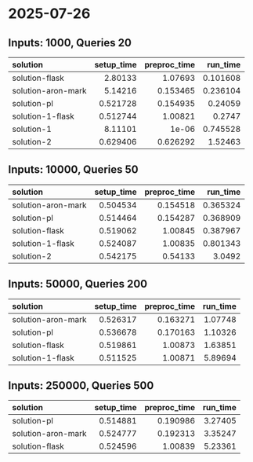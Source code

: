 # 2025-07-26

## Inputs: 1000, Queries 20

| solution           |   setup_time |   preproc_time |   run_time |
|:-------------------|-------------:|---------------:|-----------:|
| solution-flask     |     2.80133  |       1.07693  |   0.101608 |
| solution-aron-mark |     5.14216  |       0.153465 |   0.236104 |
| solution-pl        |     0.521728 |       0.154935 |   0.24059  |
| solution-1-flask   |     0.512744 |       1.00821  |   0.2747   |
| solution-1         |     8.11101  |       1e-06    |   0.745528 |
| solution-2         |     0.629406 |       0.626292 |   1.52463  |

## Inputs: 10000, Queries 50

| solution           |   setup_time |   preproc_time |   run_time |
|:-------------------|-------------:|---------------:|-----------:|
| solution-aron-mark |     0.504534 |       0.154518 |   0.365324 |
| solution-pl        |     0.514464 |       0.154287 |   0.368909 |
| solution-flask     |     0.519062 |       1.00845  |   0.387967 |
| solution-1-flask   |     0.524087 |       1.00835  |   0.801343 |
| solution-2         |     0.542175 |       0.54133  |   3.0492   |

## Inputs: 50000, Queries 200

| solution           |   setup_time |   preproc_time |   run_time |
|:-------------------|-------------:|---------------:|-----------:|
| solution-aron-mark |     0.526317 |       0.163271 |    1.07748 |
| solution-pl        |     0.536678 |       0.170163 |    1.10326 |
| solution-flask     |     0.519861 |       1.00873  |    1.63851 |
| solution-1-flask   |     0.511525 |       1.00871  |    5.89694 |

## Inputs: 250000, Queries 500

| solution           |   setup_time |   preproc_time |   run_time |
|:-------------------|-------------:|---------------:|-----------:|
| solution-pl        |     0.514881 |       0.190986 |    3.27405 |
| solution-aron-mark |     0.524777 |       0.192313 |    3.35247 |
| solution-flask     |     0.524596 |       1.00839  |    5.23361 |